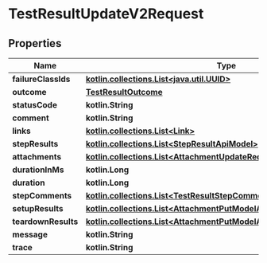 
# TestResultUpdateV2Request

## Properties
| Name | Type | Description | Notes |
| ------------ | ------------- | ------------- | ------------- |
| **failureClassIds** | [**kotlin.collections.List&lt;java.util.UUID&gt;**](java.util.UUID.md) |  |  [optional] |
| **outcome** | [**TestResultOutcome**](TestResultOutcome.md) |  |  [optional] |
| **statusCode** | **kotlin.String** |  |  [optional] |
| **comment** | **kotlin.String** |  |  [optional] |
| **links** | [**kotlin.collections.List&lt;Link&gt;**](Link.md) |  |  [optional] |
| **stepResults** | [**kotlin.collections.List&lt;StepResultApiModel&gt;**](StepResultApiModel.md) |  |  [optional] |
| **attachments** | [**kotlin.collections.List&lt;AttachmentUpdateRequest&gt;**](AttachmentUpdateRequest.md) |  |  [optional] |
| **durationInMs** | **kotlin.Long** |  |  [optional] |
| **duration** | **kotlin.Long** |  |  [optional] |
| **stepComments** | [**kotlin.collections.List&lt;TestResultStepCommentUpdateRequest&gt;**](TestResultStepCommentUpdateRequest.md) |  |  [optional] |
| **setupResults** | [**kotlin.collections.List&lt;AttachmentPutModelAutoTestStepResultsModel&gt;**](AttachmentPutModelAutoTestStepResultsModel.md) |  |  [optional] |
| **teardownResults** | [**kotlin.collections.List&lt;AttachmentPutModelAutoTestStepResultsModel&gt;**](AttachmentPutModelAutoTestStepResultsModel.md) |  |  [optional] |
| **message** | **kotlin.String** |  |  [optional] |
| **trace** | **kotlin.String** |  |  [optional] |



